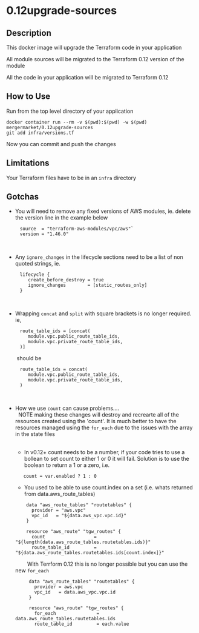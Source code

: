 # 0.12upgrade-sources

## Description
This docker image will upgrade the Terraform code in your application

All module sources will be migrated to the Terraform 0.12 version of the module

All the code in your application will be migrated to Terraform 0.12


## How to Use
Run from the top level directory of your application
```shell
docker container run --rm -v $(pwd):$(pwd) -w $(pwd) mergermarket/0.12upgrade-sources  
git add infra/versions.tf 
```   
Now you can commit and push the changes


## Limitations
Your Terraform files have to be in an `infra` directory


## Gotchas
* You will need to remove any fixed versions of AWS modules, ie. delete the version line in the example below  
```HCL
     source  = "terraform-aws-modules/vpc/aws"`
     version = "1.46.0"
```
&nbsp;
* Any `ignore_changes` in the lifecycle sections need to be a list of non quoted strings, ie.
 ```HCL 
      lifecycle {
         create_before_destroy = true
         ignore_changes        = [static_routes_only]
      }
 ```
&nbsp;
* Wrapping `concat` and `split` with square brackets is no longer required. ie,
```HCL
     route_table_ids = [concat(
        module.vpc.public_route_table_ids,
        module.vpc.private_route_table_ids,
     )]
  ```
&nbsp;&nbsp;&nbsp;&nbsp;&nbsp;&nbsp;  should be     
  ```HCL
       route_table_ids = concat(
          module.vpc.public_route_table_ids,
          module.vpc.private_route_table_ids,
       )
  ```  
&nbsp;
* How we use `count` can cause problems....  
&nbsp;
  NOTE making these changes will destroy and recrearte all of the resources created using the 'count'. It is much better to have the resources managed using the `for_each` due to the issues with the array in the state files         
&nbsp;
  *  In v0.12+ count needs to be a number, if your code tries to use a bollean to set count to either 1 or 0 it will fail. 
  Solution is to use the boolean to return a 1 or a zero, i.e.  
  ```HCL
     count = var.enabled ? 1 : 0
  ```
  * You used to be able to use count.index on a set (i.e. whats returned from data.aws_route_tables) 
  ```HCL
      data "aws_route_tables" "routetables" {
        provider = "aws.vpc"
        vpc_id   = "${data.aws_vpc.vpc.id}"
      }

      resource "aws_route" "tgw_routes" {
        count                  = "${length(data.aws_route_tables.routetables.ids)}"
        route_table_id         = "${data.aws_route_tables.routetables.ids[count.index]}"  
  ```  

  &nbsp;&nbsp;&nbsp;&nbsp;&nbsp;&nbsp;&nbsp;&nbsp;With Terrform 0.12 this is no longer possible but you can use the new `for_each`
  ```HCL
       data "aws_route_tables" "routetables" {
         provider = aws.vpc
         vpc_id   = data.aws_vpc.vpc.id
       }

       resource "aws_route" "tgw_routes" {
         for_each               = data.aws_route_tables.routetables.ids
         route_table_id         = each.value
      
